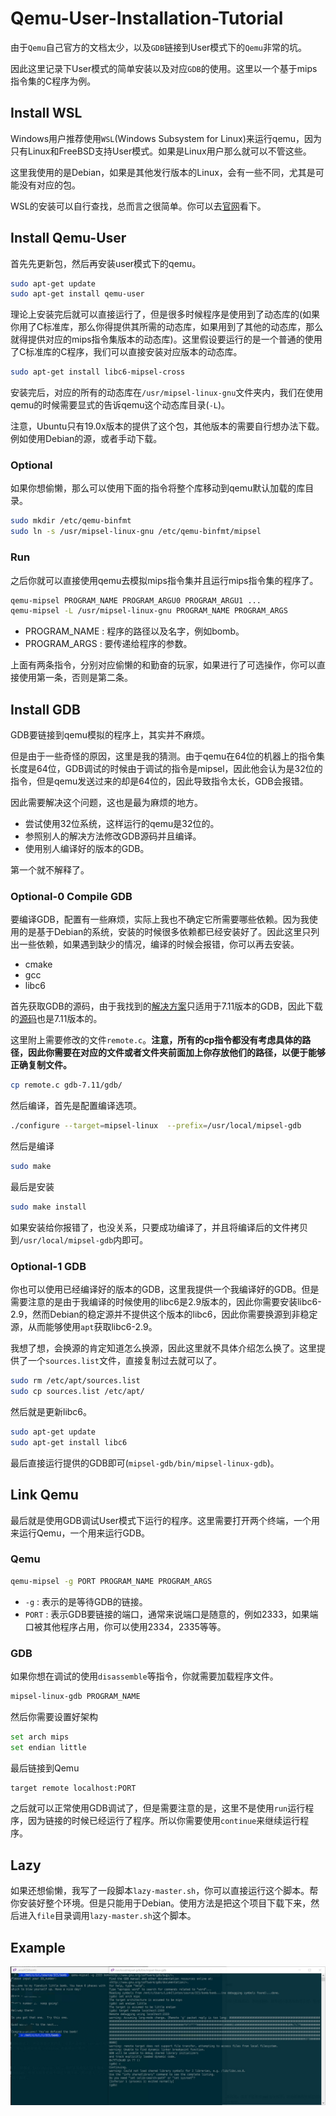 # Qemu-User-Installation-Tutorial

由于`Qemu`自己官方的文档太少，以及`GDB`链接到User模式下的`Qemu`非常的坑。

因此这里记录下User模式的简单安装以及对应`GDB`的使用。这里以一个基于mips指令集的C程序为例。

## Install WSL

Windows用户推荐使用`WSL`(Windows Subsystem for Linux)来运行qemu，因为只有Linux和FreeBSD支持User模式。如果是Linux用户那么就可以不管这些。

这里我使用的是Debian，如果是其他发行版本的Linux，会有一些不同，尤其是可能没有对应的包。

WSL的安装可以自行查找，总而言之很简单。你可以去[官网](https://docs.microsoft.com/zh-cn/windows/wsl/about)看下。

## Install Qemu-User

首先先更新包，然后再安装user模式下的qemu。

```sh
sudo apt-get update
sudo apt-get install qemu-user
```

理论上安装完后就可以直接运行了，但是很多时候程序是使用到了动态库的(如果你用了C标准库，那么你得提供其所需的动态库，如果用到了其他的动态库，那么就得提供对应的mips指令集版本的动态库)。这里假设要运行的是一个普通的使用了C标准库的C程序，我们可以直接安装对应版本的动态库。

```sh
sudo apt-get install libc6-mipsel-cross
```

安装完后，对应的所有的动态库在`/usr/mipsel-linux-gnu`文件夹内，我们在使用qemu的时候需要显式的告诉qemu这个动态库目录(`-L`)。

注意，Ubuntu只有19.0x版本的提供了这个包，其他版本的需要自行想办法下载。例如使用Debian的源，或者手动下载。

### Optional

如果你想偷懒，那么可以使用下面的指令将整个库移动到qemu默认加载的库目录。

```sh
sudo mkdir /etc/qemu-binfmt
sudo ln -s /usr/mipsel-linux-gnu /etc/qemu-binfmt/mipsel
```

### Run

之后你就可以直接使用qemu去模拟mips指令集并且运行mips指令集的程序了。

```sh
qemu-mipsel PROGRAM_NAME PROGRAM_ARGU0 PROGRAM_ARGU1 ...
qemu-mipsel -L /usr/mipsel-linux-gnu PROGRAM_NAME PROGRAM_ARGS
```

- PROGRAM_NAME : 程序的路径以及名字，例如bomb。
- PROGRAM_ARGS : 要传递给程序的参数。

上面有两条指令，分别对应偷懒的和勤奋的玩家，如果进行了可选操作，你可以直接使用第一条，否则是第二条。

## Install GDB

GDB要链接到qemu模拟的程序上，其实并不麻烦。

但是由于一些奇怪的原因，这里是我的猜测。由于qemu在64位的机器上的指令集长度是64位，GDB调试的时候由于调试的指令是mipsel，因此他会认为是32位的指令，但是qemu发送过来的却是64位的，因此导致指令太长，GDB会报错。

因此需要解决这个问题，这也是最为麻烦的地方。

- 尝试使用32位系统，这样运行的qemu是32位的。
- 参照别人的解决方法修改GDB源码并且编译。
- 使用别人编译好的版本的GDB。

第一个就不解释了。

### Optional-0 Compile GDB

要编译GDB，配置有一些麻烦，实际上我也不确定它所需要哪些依赖。因为我使用的是基于Debian的系统，安装的时候很多依赖都已经安装好了。因此这里只列出一些依赖，如果遇到缺少的情况，编译的时候会报错，你可以再去安装。

- cmake
- gcc
- libc6

首先获取GDB的源码，由于我找到的[解决方案](https://wiki.osdev.org/QEMU_and_GDB_in_long_mode)只适用于7.11版本的GDB，因此下载的[源码](http://ftp.gnu.org/gnu/gdb/)也是7.11版本的。

这里附上需要修改的文件`remote.c`。**注意，所有的cp指令都没有考虑具体的路径，因此你需要在对应的文件或者文件夹前面加上你存放他们的路径，以便于能够正确复制文件。**

```sh
cp remote.c gdb-7.11/gdb/
```

然后编译，首先是配置编译选项。

```sh
./configure --target=mipsel-linux  --prefix=/usr/local/mipsel-gdb
```

然后是编译

```sh
sudo make
```

最后是安装

```sh
sudo make install
```

如果安装给你报错了，也没关系，只要成功编译了，并且将编译后的文件拷贝到`/usr/local/mipsel-gdb`内即可。

### Optional-1 GDB

你也可以使用已经编译好的版本的GDB，这里我提供一个我编译好的GDB。但是需要注意的是由于我编译的时候使用的libc6是2.9版本的，因此你需要安装libc6-2.9，然而Debian的稳定源并不提供这个版本的libc6，因此你需要换源到非稳定源，从而能够使用`apt`获取libc6-2.9。

我想了想，会换源的肯定知道怎么换源，因此这里就不具体介绍怎么换了。这里提供了一个`sources.list`文件，直接复制过去就可以了。

```sh
sudo rm /etc/apt/sources.list
sudo cp sources.list /etc/apt/
```

然后就是更新libc6。

```sh
sudo apt-get update
sudo apt-get install libc6
```

最后直接运行提供的GDB即可(`mipsel-gdb/bin/mipsel-linux-gdb`)。

## Link Qemu

最后就是使用GDB调试User模式下运行的程序。这里需要打开两个终端，一个用来运行Qemu，一个用来运行GDB。

### Qemu

```sh
qemu-mipsel -g PORT PROGRAM_NAME PROGRAM_ARGS
```

- `-g` : 表示的是等待GDB的链接。
- `PORT` : 表示GDB要链接的端口，通常来说端口是随意的，例如2333，如果端口被其他程序占用，你可以使用2334，2335等等。

### GDB

如果你想在调试的使用`disassemble`等指令，你就需要加载程序文件。

```sh
mipsel-linux-gdb PROGRAM_NAME
```

然后你需要设置好架构

```sh
set arch mips
set endian little
```

最后链接到Qemu

```sh
target remote localhost:PORT
```

之后就可以正常使用GDB调试了，但是需要注意的是，这里不是使用`run`运行程序，因为链接的时候已经运行了程序。所以你需要使用`continue`来继续运行程序。

## Lazy

如果还想偷懒，我写了一段脚本`lazy-master.sh`，你可以直接运行这个脚本。帮你安装好整个环境。但是只能用于Debian。使用方法是把这个项目下载下来，然后进入`file`目录调用`lazy-master.sh`这个脚本。

## Example

![img](./file/img.jpg)
